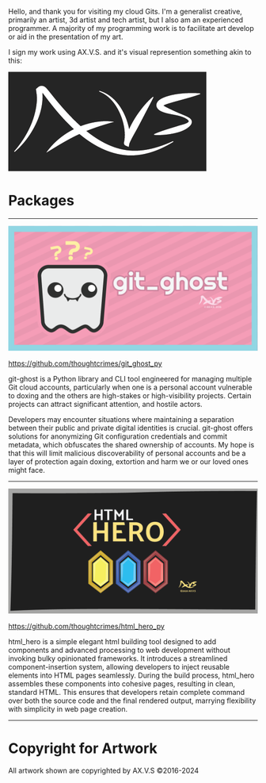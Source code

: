 Hello, and thank you for visiting my cloud Gits. I'm a generalist creative, primarily an artist, 3d artist and tech artist, but I also am an experienced programmer. A majority of my programming work is to facilitate art develop or aid in the presentation of my art.

I sign my work using AX.V.S. and it's visual represention something akin to this:

![axvs!](imgs/axvs_slate_white_00_400x200.png)


# Packages

---

![git_ghost!](imgs/git_ghost_socialpreview_00_1280x640.png)

https://github.com/thoughtcrimes/git_ghost_py

git-ghost is a Python library and CLI tool engineered for managing multiple Git cloud accounts, particularly when one is a personal account vulnerable to doxing and the others are high-stakes or high-visibility projects. Certain projects can attract significant attention, and hostile actors. 

Developers may encounter situations where maintaining a separation between their public and private digital identities is crucial. git-ghost offers solutions for anonymizing Git configuration credentials and commit metadata, which obfuscates the shared ownership of accounts. My hope is that this will limit malicious discoverability of personal accounts and be a layer of protection again doxing, extortion and harm we or our loved ones might face.

---


![html_hero!](imgs/html_hero_socialpreview_00_1280x640.png)

https://github.com/thoughtcrimes/html_hero_py

html_hero is a simple elegant html building tool designed to add components and advanced processing to web development without invoking bulky opinionated frameworks. It introduces a streamlined component-insertion system, allowing developers to inject reusable elements into HTML pages seamlessly. During the build process, html_hero assembles these components into cohesive pages, resulting in clean, standard HTML. This ensures that developers retain complete command over both the source code and the final rendered output, marrying flexibility with simplicity in web page creation.

---

# Copyright for Artwork
All artwork shown are copyrighted by AX.V.S ©2016-2024